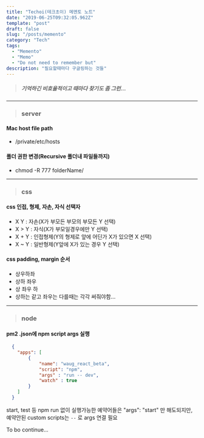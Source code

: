 ```yaml
---
title: "Techoi(테크초이) 메멘토 노트"
date: "2019-06-25T09:32:05.962Z"
template: "post"
draft: false
slug: "/posts/memento"
category: "Tech"
tags:
  - "Memento"
  - "Memo"
  - "Do not need to remember but"
description: "필요할때마다 구글링하는 것들"
---
```


> ##### 기억하긴 비효율적이고 때마다 찾기도 좀 그런...

---
> ### server

#### Mac host file path 
- /private/etc/hosts

#### 폴더 권한 변경(Recursive 폴더내 파일들까지)
- chmod -R 777 folderName/

---
> ### css
#### css 인접, 형제, 자손, 자식 선택자

- X Y : 자손(X가 부모든 부모의 부모든 Y 선택)
- X > Y : 자식(X가 부모일경우에만 Y 선택)
- X + Y : 인접형제(Y의 형제로 앞에 어딘가 X가 있으면 X 선택)
- X ~ Y : 일반형제(Y앞에 X가 있는 경우 Y 선택)

#### css padding, margin 순서

- 상우하좌
- 상하 좌우
- 상 좌우 하
- 상하는 같고 좌우는 다를때는 각각 써줘야함...

---

> ### node
#### pm2 .json에 npm script args 실행
```json
  {
    "apps": [
        {
            "name": "waug_react_beta",
            "script": "npm",
            "args" : "run -- dev",
            "watch" : true
        }
    ]
  }
```
start, test 등 npm run 없이 실행가능한 예약어들은 "args": "start" 만 해도되지만, 예약안된 custom scripts는 `--` 로 args 연결 필요


To bo continue...




